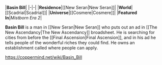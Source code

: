 |**Basin Bill**|
|-|-|
|**Residence**|[[New Seran\|New Seran]]|
|**World**|[[Scadrial\|Scadrial]]|
|**Universe**|[[Cosmere\|Cosmere]]|
|**Featured In**|*Mistborn Era 2*|

**Basin Bill** is a man in [[New Seran\|New Seran]] who puts out an ad in [[The New Ascendancy\|The New Ascendancy]] broadsheet. He is searching for cities from before the [[Final Ascension\|Final Ascension]], and in his ad he tells people of the wonderful riches they could find. He owns an establishment called  where people can apply.



https://coppermind.net/wiki/Basin_Bill